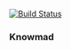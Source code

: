 [![Build Status](https://travis-ci.org/knowmadin/knowmad.svg?branch=master)](https://travis-ci.org/knowmadin/knowmad)

### Knowmad

